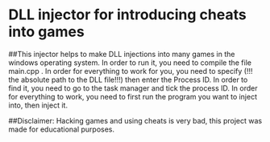 # DLL injector for introducing cheats into games
##This injector helps to make DLL injections into many games in the windows operating system. In order to run it, you need to compile the file main.cpp . In order for everything to work for you, you need to specify (!!! the absolute path to the DLL file!!!) then enter the Process ID. In order to find it, you need to go to the task manager and tick the process ID. In order for everything to work, you need to first run the program you want to inject into, then inject it.

##Disclaimer: Hacking games and using cheats is very bad, this project was made for educational purposes.
